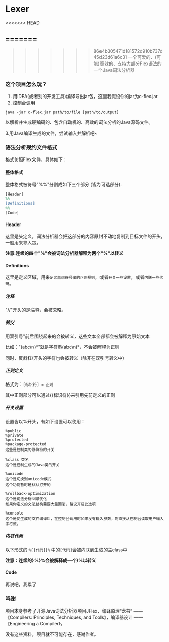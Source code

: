 # Lexer
<<<<<<< HEAD


=======
---
>>>>>>> 86e4b305471d181572d910b737d45d23d61a6c31
一个可爱的、(可能)高效的、支持大部分Flex语法的一个Java词法分析器


### 这个项目怎么玩？
1. 用IDEA(或者别的开发工具)编译导出jar包，这里我假设你的jar为c-flex.jar
2. 控制台调用 
```shell
java -jar c-flex.jar path/to/file [path/to/output]
```
以解析并生成硬编码的、包含自动机的、高效的词法分析的Java源码文件。

3.用Java编译生成的文件，尝试输入并解析吧~ 



### 语法分析规约文件格式
格式仿照Flex文件，具体如下：

#### 整体格式
整体格式被符号"%%"分割成如下三个部分 (皆为可选部分):
```flex
[Header]
%%
[Definitions]
%%
[Code]
```


#### Header
这里是头定义，词法分析器会把这部分的内容原封不动地复制到目标文件的开头，一般用来导入包。

**注意:连续的四个"%"会被词法分析器解释为两个"%"以转义**



#### Definitions
这里是定义区域，用来`定义单词符号串的正则规则`，或者`开关一些设置`，或者`内联一些代码`。
##### 注释
"//"开头的是注释，会被忽略。
##### 转义
用双引号"前后围绕起来的会被转义，这些文本全部都会被解释为原始文本

比如："(abc\\n)*"就是字符串(abc\\n)\*，不会被解释为正则

同时，反斜杠\\开头的字符也会被转义（除非在双引号转义中）
##### 正则定义
格式为：`[标识符] = 正则`

其中正则部分可以通过{{标识符}}来引用先前定义的正则

##### 开关设置
设置皆以%开头，有如下设置可以使用：
```text
%public 
%private
%protected
%package-protected
这些是控制类的修饰符的开关

%class 类名
这个是控制生成的Java类的开关

%unicode
这个是切换到unicode模式
这个功能暂时是默认打开的

%rollback-optimization
这个是词法分析回滚优化
如果你定义的文法结构需要大量回滚，建议开启此选项

%console
这个是使生成的文件编译后，在控制台调用时如果没有输入参数，则直接从控制台读取用户输入字符流。
```

##### 内联代码
以下形式的
`%{[代码]}%`
中的`[代码]`会被内联到生成的主class中

**注意：连续的}%}%会被解释成一个}%以转义**



#### Code
再说吧，我累了

### 鸣谢
项目本身参考了开源Java词法分析器项目JFlex，编译原理“龙书” ——《Compilers: Principles, Techniques, and Tools》，编译器设计 ——《Engineering a Compiler》。

没有这些资料，项目就不可能存在，感谢作者。
